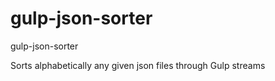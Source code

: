 # gulp-json-sorter
gulp-json-sorter

Sorts alphabetically any given json files through Gulp streams 
